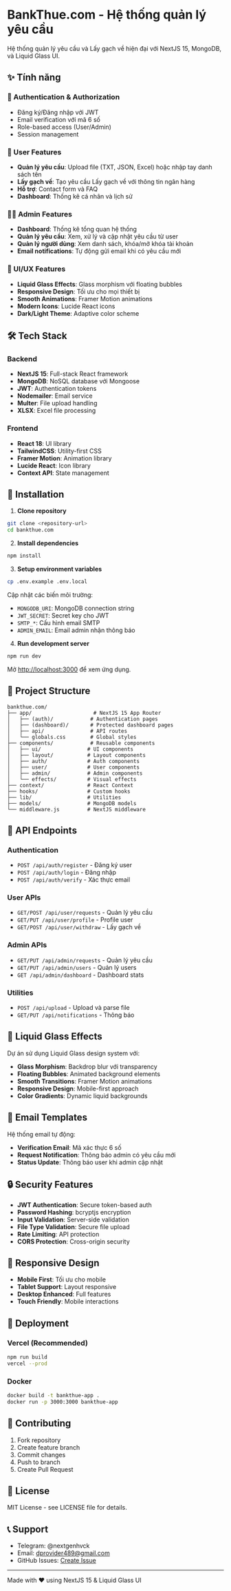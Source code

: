 # BankThue.com - Hệ thống quản lý yêu cầu

Hệ thống quản lý yêu cầu và Lấy gạch về hiện đại với NextJS 15, MongoDB, và Liquid Glass UI.

## ✨ Tính năng

### 🔐 Authentication & Authorization

- Đăng ký/Đăng nhập với JWT
- Email verification với mã 6 số
- Role-based access (User/Admin)
- Session management

### 👤 User Features

- **Quản lý yêu cầu**: Upload file (TXT, JSON, Excel) hoặc nhập tay danh sách tên
- **Lấy gạch về**: Tạo yêu cầu Lấy gạch về với thông tin ngân hàng
- **Hỗ trợ**: Contact form và FAQ
- **Dashboard**: Thống kê cá nhân và lịch sử

### 👨‍💼 Admin Features

- **Dashboard**: Thống kê tổng quan hệ thống
- **Quản lý yêu cầu**: Xem, xử lý và cập nhật yêu cầu từ user
- **Quản lý người dùng**: Xem danh sách, khóa/mở khóa tài khoản
- **Email notifications**: Tự động gửi email khi có yêu cầu mới

### 🎨 UI/UX Features

- **Liquid Glass Effects**: Glass morphism với floating bubbles
- **Responsive Design**: Tối ưu cho mọi thiết bị
- **Smooth Animations**: Framer Motion animations
- **Modern Icons**: Lucide React icons
- **Dark/Light Theme**: Adaptive color scheme

## 🛠 Tech Stack

### Backend

- **NextJS 15**: Full-stack React framework
- **MongoDB**: NoSQL database với Mongoose
- **JWT**: Authentication tokens
- **Nodemailer**: Email service
- **Multer**: File upload handling
- **XLSX**: Excel file processing

### Frontend

- **React 18**: UI library
- **TailwindCSS**: Utility-first CSS
- **Framer Motion**: Animation library
- **Lucide React**: Icon library
- **Context API**: State management

## 🚀 Installation

1. **Clone repository**

```bash
git clone <repository-url>
cd bankthue.com
```

2. **Install dependencies**

```bash
npm install
```

3. **Setup environment variables**

```bash
cp .env.example .env.local
```

Cập nhật các biến môi trường:

- `MONGODB_URI`: MongoDB connection string
- `JWT_SECRET`: Secret key cho JWT
- `SMTP_*`: Cấu hình email SMTP
- `ADMIN_EMAIL`: Email admin nhận thông báo

4. **Run development server**

```bash
npm run dev
```

Mở [http://localhost:3000](http://localhost:3000) để xem ứng dụng.

## 📁 Project Structure

```
bankthue.com/
├── app/                    # NextJS 15 App Router
│   ├── (auth)/            # Authentication pages
│   ├── (dashboard)/       # Protected dashboard pages
│   ├── api/               # API routes
│   └── globals.css        # Global styles
├── components/            # Reusable components
│   ├── ui/               # UI components
│   ├── layout/           # Layout components
│   ├── auth/             # Auth components
│   ├── user/             # User components
│   ├── admin/            # Admin components
│   └── effects/          # Visual effects
├── context/              # React Context
├── hooks/                # Custom hooks
├── lib/                  # Utilities
├── models/               # MongoDB models
└── middleware.js         # NextJS middleware
```

## 🔧 API Endpoints

### Authentication

- `POST /api/auth/register` - Đăng ký user
- `POST /api/auth/login` - Đăng nhập
- `POST /api/auth/verify` - Xác thực email

### User APIs

- `GET/POST /api/user/requests` - Quản lý yêu cầu
- `GET/PUT /api/user/profile` - Profile user
- `GET/POST /api/user/withdraw` - Lấy gạch về

### Admin APIs

- `GET/PUT /api/admin/requests` - Quản lý yêu cầu
- `GET/PUT /api/admin/users` - Quản lý users
- `GET /api/admin/dashboard` - Dashboard stats

### Utilities

- `POST /api/upload` - Upload và parse file
- `GET/PUT /api/notifications` - Thông báo

## 🎨 Liquid Glass Effects

Dự án sử dụng Liquid Glass design system với:

- **Glass Morphism**: Backdrop blur với transparency
- **Floating Bubbles**: Animated background elements
- **Smooth Transitions**: Framer Motion animations
- **Responsive Design**: Mobile-first approach
- **Color Gradients**: Dynamic liquid backgrounds

## 📧 Email Templates

Hệ thống email tự động:

- **Verification Email**: Mã xác thực 6 số
- **Request Notification**: Thông báo admin có yêu cầu mới
- **Status Update**: Thông báo user khi admin cập nhật

## 🔒 Security Features

- **JWT Authentication**: Secure token-based auth
- **Password Hashing**: bcryptjs encryption
- **Input Validation**: Server-side validation
- **File Type Validation**: Secure file upload
- **Rate Limiting**: API protection
- **CORS Protection**: Cross-origin security

## 📱 Responsive Design

- **Mobile First**: Tối ưu cho mobile
- **Tablet Support**: Layout responsive
- **Desktop Enhanced**: Full features
- **Touch Friendly**: Mobile interactions

## 🚀 Deployment

### Vercel (Recommended)

```bash
npm run build
vercel --prod
```

### Docker

```bash
docker build -t bankthue-app .
docker run -p 3000:3000 bankthue-app
```

## 🤝 Contributing

1. Fork repository
2. Create feature branch
3. Commit changes
4. Push to branch
5. Create Pull Request

## 📄 License

MIT License - see LICENSE file for details.

## 📞 Support

- Telegram: @nextgenhvck
- Email: dprovider489@gmail.com
- GitHub Issues: [Create Issue](https://github.com/your-repo/issues)

---

Made with ❤️ using NextJS 15 & Liquid Glass UI

